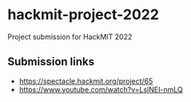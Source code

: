 # hackmit-project-2022
Project submission for HackMIT 2022

## Submission links
- https://spectacle.hackmit.org/project/65
- https://www.youtube.com/watch?v=LslNEI-nmLQ
